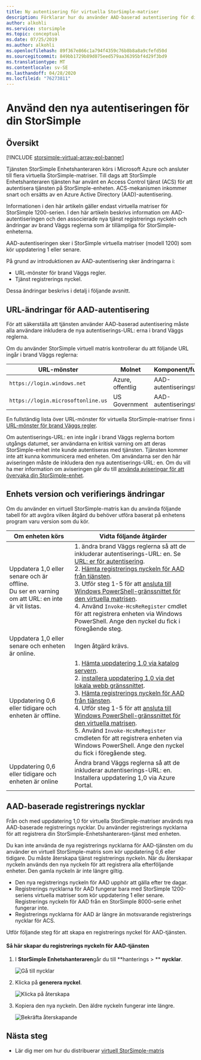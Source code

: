 ```yaml
---
title: Ny autentisering för virtuella StorSimple-matriser
description: Förklarar hur du använder AAD-baserad autentisering för din tjänst, genererar en ny registrerings nyckel och utför manuell registrering av enheterna.
author: alkohli
ms.service: storsimple
ms.topic: conceptual
ms.date: 07/25/2019
ms.author: alkohli
ms.openlocfilehash: 89f367e866c1a794f4359c76b8b8a8a9cfefd50d
ms.sourcegitcommit: 849bb1729b89d075eed579aa36395bf4d29f3bd9
ms.translationtype: MT
ms.contentlocale: sv-SE
ms.lasthandoff: 04/28/2020
ms.locfileid: "76273811"
---
```

# <a name="use-the-new-authentication-for-your-storsimple"></a>Använd den nya autentiseringen för din StorSimple

## <a name="overview"></a>Översikt

[!INCLUDE [storsimple-virtual-array-eol-banner](../../includes/storsimple-virtual-array-eol-banner.md)]

Tjänsten StorSimple Enhetshanteraren körs i Microsoft Azure och ansluter till flera virtuella StorSimple-matriser. Till dags att StorSimple Enhetshanteraren tjänsten har använt en Access Control tjänst (ACS) för att autentisera tjänsten på StorSimple-enheten. ACS-mekanismen inkommer snart och ersätts av en Azure Active Directory (AAD)-autentisering.

Informationen i den här artikeln gäller endast virtuella matriser för StorSimple 1200-serien. I den här artikeln beskrivs information om AAD-autentiseringen och den associerade nya tjänst registrerings nyckeln och ändringar av brand Väggs reglerna som är tillämpliga för StorSimple-enheterna.

AAD-autentiseringen sker i StorSimple virtuella matriser (modell 1200) som kör uppdatering 1 eller senare.

På grund av introduktionen av AAD-autentisering sker ändringarna i:

- URL-mönster för brand Väggs regler.
- Tjänst registrerings nyckel.

Dessa ändringar beskrivs i detalj i följande avsnitt.

## <a name="url-changes-for-aad-authentication"></a>URL-ändringar för AAD-autentisering

För att säkerställa att tjänsten använder AAD-baserad autentisering måste alla användare inkludera de nya autentiserings-URL: erna i brand Väggs reglerna.

Om du använder StorSimple virtuell matris kontrollerar du att följande URL ingår i brand Väggs reglerna:

| URL-mönster                         | Molnet | Komponent/funktion         |
|------------------------------------|-------|---------------------------------|
| `https://login.windows.net`        | Azure, offentlig |AAD-autentiseringstjänst      |
| `https://login.microsoftonline.us` | US Government |AAD-autentiseringstjänst      |

En fullständig lista över URL-mönster för virtuella StorSimple-matriser finns i [URL-mönster för brand Väggs regler](storsimple-ova-system-requirements.md#url-patterns-for-firewall-rules).

Om autentiserings-URL: en inte ingår i brand Väggs reglerna bortom utgångs datumet, ser användarna en kritisk varning om att deras StorSimple-enhet inte kunde autentiseras med tjänsten. Tjänsten kommer inte att kunna kommunicera med enheten. Om användarna ser den här aviseringen måste de inkludera den nya autentiserings-URL: en. Om du vill ha mer information om aviseringen går du till [använda aviseringar för att övervaka din StorSimple-enhet](storsimple-virtual-array-manage-alerts.md#networking-alerts).

## <a name="device-version-and-authentication-changes"></a>Enhets version och verifierings ändringar

Om du använder en virtuell StorSimple-matris kan du använda följande tabell för att avgöra vilken åtgärd du behöver utföra baserat på enhetens program varu version som du kör.

| Om enheten körs  | Vidta följande åtgärder                                    |
|----------------------------|--------------------------------------------------------------|
| Uppdatera 1,0 eller senare och är offline. <br> Du ser en varning om att URL: en inte är vit listas.| 1. ändra brand Väggs reglerna så att de inkluderar autentiserings-URL: en. Se [URL: er för autentisering](#url-changes-for-aad-authentication). <br> 2. [Hämta registrerings nyckeln för AAD från tjänsten](#aad-based-registration-keys). <br> 3. Utför steg 1-5 för att [ansluta till Windows PowerShell-gränssnittet för den virtuella matrisen](storsimple-virtual-array-deploy2-provision-hyperv.md#step-2-provision-a-virtual-array-in-hypervisor).<br> 4. Använd `Invoke-HcsReRegister` cmdlet för att registrera enheten via Windows PowerShell. Ange den nyckel du fick i föregående steg.|
| Uppdatera 1,0 eller senare och enheten är online.| Ingen åtgärd krävs.                                       |
| Uppdatering 0,6 eller tidigare och enheten är offline. | 1. [Hämta uppdatering 1,0 via katalog servern](storsimple-virtual-array-install-update-1.md#download-the-update-or-the-hotfix).<br>2. [installera uppdatering 1,0 via det lokala webb gränssnittet](storsimple-virtual-array-install-update-1.md#install-the-update-or-the-hotfix).<br>3. [Hämta registrerings nyckeln för AAD från tjänsten](#aad-based-registration-keys). <br>4. Utför steg 1-5 för att [ansluta till Windows PowerShell-gränssnittet för den virtuella matrisen](storsimple-virtual-array-deploy2-provision-hyperv.md#step-2-provision-a-virtual-array-in-hypervisor).<br>5. Använd `Invoke-HcsReRegister` cmdleten för att registrera enheten via Windows PowerShell. Ange den nyckel du fick i föregående steg.|
| Uppdatering 0,6 eller tidigare och enheten är online | Ändra brand Väggs reglerna så att de inkluderar autentiserings-URL: en.<br> Installera uppdatering 1,0 via Azure Portal. |

## <a name="aad-based-registration-keys"></a>AAD-baserade registrerings nycklar

Från och med uppdatering 1,0 för virtuella StorSimple-matriser används nya AAD-baserade registrerings nycklar. Du använder registrerings nycklarna för att registrera din StorSimple-Enhetshanteraren-tjänst med enheten.

Du kan inte använda de nya registrerings nycklarna för AAD-tjänsten om du använder en virtuell StorSimple-matris som kör uppdatering 0,6 eller tidigare. Du måste återskapa tjänst registrerings nyckeln. När du återskapar nyckeln används den nya nyckeln för att registrera alla efterföljande enheter. Den gamla nyckeln är inte längre giltig.

- Den nya registrerings nyckeln för AAD upphör att gälla efter tre dagar.
- Registrerings nycklarna för AAD fungerar bara med StorSimple 1200-seriens virtuella matriser som kör uppdatering 1 eller senare. Registrerings nyckeln för AAD från en StorSimple 8000-serie enhet fungerar inte.
- Registrerings nycklarna för AAD är längre än motsvarande registrerings nycklar för ACS.

Utför följande steg för att skapa en registrerings nyckel för AAD-tjänsten.

#### <a name="to-generate-the-aad-service-registration-key"></a>Så här skapar du registrerings nyckeln för AAD-tjänsten

1. I **StorSimple Enhetshanteraren**går du till **hanterings &gt; ** **nycklar**.
    
    ![Gå till nycklar](./media/storsimple-virtual-array-aad-registration-key/aad-registration-key1.png)

2. Klicka på **generera nyckel**.

    ![Klicka på återskapa](./media/storsimple-virtual-array-aad-registration-key/aad-click-generate-registration-key.png)

3. Kopiera den nya nyckeln. Den äldre nyckeln fungerar inte längre.

    ![Bekräfta återskapande](./media/storsimple-virtual-array-aad-registration-key/aad-registration-key2.png)

## <a name="next-steps"></a>Nästa steg

* Lär dig mer om hur du distribuerar [virtuell StorSimple-matris](storsimple-virtual-array-deploy1-portal-prep.md)
